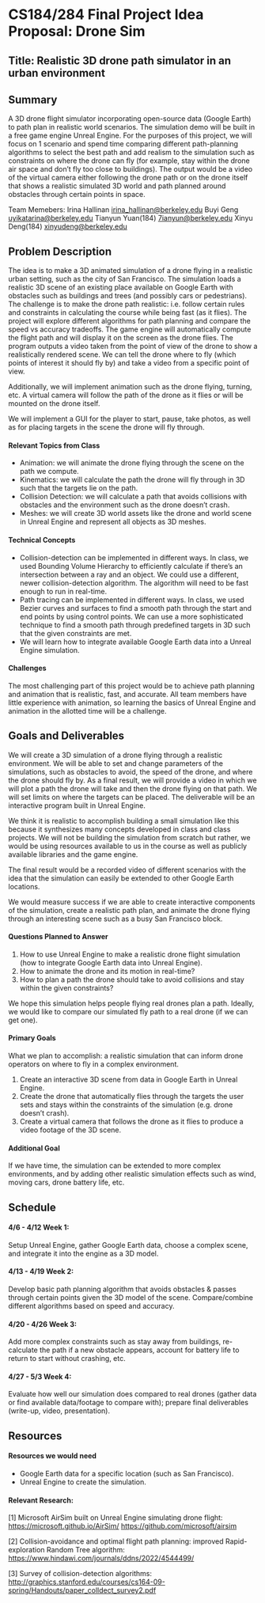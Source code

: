 # CS184/284 Final Project Idea Proposal: Drone Sim

## Title: Realistic 3D drone path simulator in an urban environment

## Summary

A 3D drone flight simulator incorporating open-source data (Google Earth) to path plan in realistic world scenarios. The simulation demo will be built in a free game engine Unreal Engine. For the purposes of this project, we will focus on 1 scenario and spend time comparing different path-planning algorithms to select the best path and add realism to the simulation such as constraints on where the drone can fly (for example, stay within the drone air space and don’t fly too close to buildings). The output would be a video of the virtual camera either following the drone path or on the drone itself that shows a realistic simulated 3D world and path planned around obstacles through certain points in space.

Team Memebers:
Irina Hallinan irina_hallinan@berkeley.edu
Buyi  Geng uyikatarina@berkeley.edu
Tianyun Yuan(184) 7ianyun@berkeley.edu
Xinyu Deng(184) xinyudeng@berkeley.edu

## Problem Description

The idea is to make a 3D animated simulation of a drone flying in a realistic urban setting, such as the city of San Francisco. The simulation loads a realistic 3D scene of an existing place available on Google Earth with obstacles such as buildings and trees (and possibly cars or pedestrians). The challenge is to make the drone path realistic: i.e. follow certain rules and constraints in calculating the course while being fast (as it flies). The project will explore different algorithms for path planning and compare the speed vs accuracy tradeoffs. The game engine will automatically compute the flight path and will display it on the screen as the drone flies. The program outputs a video taken from the point of view of the drone to show a realistically rendered scene. We can tell the drone where to fly (which points of interest it should fly by) and take a video from a specific point of view.

Additionally, we will implement animation such as the drone flying, turning, etc. A virtual camera will follow the path of the drone as it flies or will be mounted on the drone itself.

We will implement a GUI for the player to start, pause, take photos, as well as for placing targets in the scene the drone will fly through.

#### Relevant Topics from Class

- Animation: we will animate the drone flying through the scene on the path we compute.
- Kinematics: we will calculate the path the drone will fly through in 3D such that the targets lie on the path.
- Collision Detection: we will calculate a path that avoids collisions with obstacles and the environment such as the drone doesn’t crash.
- Meshes: we will create 3D world assets like the drone and world scene in Unreal Engine and represent all objects as 3D meshes.

#### Technical Concepts

- Collision-detection can be implemented in different ways. In class, we used Bounding Volume Hierarchy to efficiently calculate if there’s an intersection between a ray and an object. We could use a different, newer collision-detection algorithm. The algorithm will need to be fast enough to run in real-time.
- Path tracing can be implemented in different ways. In class, we used Bezier curves and surfaces to find a smooth path through the start and end points by using control points. We can use a more sophisticated technique to find a smooth path through predefined targets in 3D such that the given constraints are met.
- We will learn how to integrate available Google Earth data into a Unreal Engine simulation.

#### Challenges

The most challenging part of this project would be to achieve path planning and animation that is realistic, fast, and accurate. All team members have little experience with animation, so learning the basics of Unreal Engine and animation in the allotted time will be a challenge.

## Goals and Deliverables

We will create a 3D simulation of a drone flying through a realistic environment. We will be able to set and change parameters of the simulations, such as obstacles to avoid, the speed of the drone, and where the drone should fly by. As a final result, we will provide a video in which we will plot a path the drone will take and then the drone flying on that path. We will set limits on where the targets can be placed. The deliverable will be an interactive program built in Unreal Engine.

We think it is realistic to accomplish building a small simulation like this because it synthesizes many concepts developed in class and class projects. We will not be building the simulation from scratch but rather, we would be using resources available to us in the course as well as publicly available libraries and the game engine.

The final result would be a recorded video of different scenarios with the idea that the simulation can easily be extended to other Google Earth locations.

We would measure success if we are able to create interactive components of the simulation, create a realistic path plan, and animate the drone flying through an interesting scene such as a busy San Francisco block.

#### Questions Planned to Answer

1. How to use Unreal Engine to make a realistic drone flight simulation (how to integrate Google Earth data into Unreal Engine).
2. How to animate the drone and its motion in real-time?
3. How to plan a path the drone should take to avoid collisions and stay within the given constraints?

We hope this simulation helps people flying real drones plan a path. Ideally, we would like to compare our simulated fly path to a real drone (if we can get one).

#### Primary Goals

What we plan to accomplish: a realistic simulation that can inform drone operators on where to fly in a complex environment.

1. Create an interactive 3D scene from data in Google Earth in Unreal Engine.
2. Create the drone that automatically flies through the targets the user sets and stays within the constraints of the simulation (e.g.  drone doesn’t crash).
3. Create a virtual camera that follows the drone as it flies to produce a video footage of the 3D scene.

#### Additional Goal

If we have time, the simulation can be extended to more complex environments, and by adding other realistic simulation effects such as wind, moving cars, drone battery life, etc.

## Schedule

#### 4/6 - 4/12 Week 1:

Setup Unreal Engine, gather Google Earth data, choose a complex scene, and integrate it into the engine as a 3D model.

#### 4/13 - 4/19 Week 2:

Develop basic path planning algorithm that avoids obstacles & passes through certain points given the 3D model of the scene. Compare/combine different algorithms based on speed and accuracy.

#### 4/20 - 4/26 Week 3:

Add more complex constraints such as stay away from buildings, re-calculate the path if a new obstacle appears, account for battery life to return to start without crashing, etc.

#### 4/27 - 5/3 Week 4:

Evaluate how well our simulation does compared to real drones (gather data or find available data/footage to compare with); prepare final deliverables (write-up, video, presentation).

## Resources

#### Resources we would need

- Google Earth data for a specific location (such as San Francisco).
- Unreal Engine to create the simulation.

#### Relevant Research:

[1] Microsoft AirSim built on Unreal Engine simulating drone flight: https://microsoft.github.io/AirSim/
https://github.com/microsoft/airsim 

[2] Collision-avoidance and optimal flight path planning: improved Rapid-exploration Random Tree algorithm: https://www.hindawi.com/journals/ddns/2022/4544499/

[3] Survey of collision-detection algorithms: http://graphics.stanford.edu/courses/cs164-09-spring/Handouts/paper_colldect_survey2.pdf
